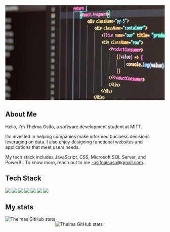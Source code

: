 <img src="img/git-banner.jpg" width= "100%" height='300px'>


## About Me 

Hello, I'm Thelma Osifo, a software development student at MITT.

I’m invested in helping companies make informed business decisions leveraging on data. I also enjoy designing functional websites and applications that meet users needs.

My tech stack includes JavaScript, CSS, Microsoft SQL Server, and PowerBI. To know more, reach out to me -osifoaisosa@gmail.com. 


## Tech Stack
![](https://img.shields.io/badge/code-javascript-informational?style=for-the-badge&logo=javascript&logoColor=fff&color=d4d4f2)
![](https://img.shields.io/badge/web-html-informational?style=for-the-badge&logo=html5&logoColor=fff&color=d4d4f2)
![](https://img.shields.io/badge/web-css-informational?style=for-the-badge&logo=css3&logoColor=fff&color=d4d4f2)
![](https://img.shields.io/badge/DB-PostgreSQL-informational?style=for-the-badge&logo=postgresql&logoColor=fff&color=d4d4f2)
![](https://img.shields.io/badge/DB-Microsoft%20SQL%20Server-informational?style=for-the-badge&logo=microsoft%20sql%20server&logoColor=fff&color=d4d4f2)
![](https://img.shields.io/badge/BA-Microsoft_Excel-informational?style=for-the-badge&logo=microsoft-excel&logoColor=fff&color=d4d4f2)
![](https://img.shields.io/static/v1?style=for-the-badge&message=Power+BI&color=d4d4f2&logo=Power+BI&logoColor=fff&label=BI)


## My stats
<div style="display: flex; flex-direction: row;" >
  <img height='200px' align='center' src="https://github-readme-stats.vercel.app/api?username=thelma-dev&theme=radical&show_icons=true" alt="Thelmas GitHub stats" />

  <img height='200px' align='center' src="https://github-readme-stats.vercel.app/api/top-langs/?username=thelma-dev&theme=radical&show_icons=true&langs_count=3" alt="Thelma 
  GitHub stats"/>
</div>


<!---
Thelma-Dev/Thelma-Dev is a ✨ special ✨ repository because its `README.md` (this file) appears on your GitHub profile.
You can click the Preview link to take a look at your changes.
--->
